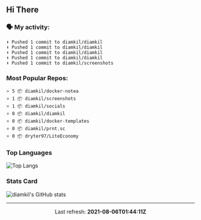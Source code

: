 ## Hi There

### 🗣 My activity:

```
⬆️ Pushed 1 commit to diamkil/diamkil
⬆️ Pushed 1 commit to diamkil/diamkil
⬆️ Pushed 1 commit to diamkil/diamkil
⬆️ Pushed 1 commit to diamkil/diamkil
⬆️ Pushed 1 commit to diamkil/screenshots
```

### Most Popular Repos:

```
⭐️ 5 📦 diamkil/docker-notea
⭐️ 1 📦 diamkil/screenshots
⭐️ 1 📦 diamkil/socials
⭐️ 0 📦 diamkil/diamkil
⭐️ 0 📦 diamkil/docker-templates
⭐️ 0 📦 diamkil/prnt.sc
⭐️ 0 📦 dryter97/LiteEconomy
```

### Top Languages

![Top Langs](https://github-readme-stats.vercel.app/api/top-langs/?username=diamkil&layout=compact&langs_count=10)

### Stats Card

![diamkil's GitHub stats](https://github-readme-stats.vercel.app/api?username=diamkil&count_private=true&show_icons=true)

---

<p align="center">
  Last refresh: 
  <b>2021-08-06T01:44:11Z</b>
</p>

